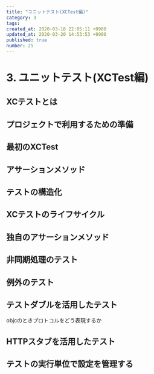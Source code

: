 ```yaml
---
title: "ユニットテスト(XCTest編)"
category: 3
tags: 
created_at: 2020-03-18 22:05:11 +0900
updated_at: 2020-03-20 14:53:53 +0900
published: true
number: 25
---
```


# 3. ユニットテスト(XCTest編)
##  XCテストとは
## プロジェクトで利用するための準備
## 最初のXCTest
##  アサーションメソッド
## テストの構造化
## XCテストのライフサイクル
## 独自のアサーションメソッド
## 非同期処理のテスト
## 例外のテスト
## テストダブルを活用したテスト
objcのときプロトコルをどう表現するか
## HTTPスタブを活用したテスト
## テストの実行単位で設定を管理する

